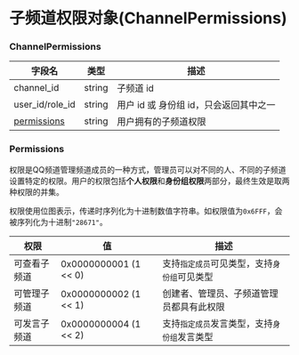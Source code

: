 # 子频道权限对象(ChannelPermissions)

### ChannelPermissions
| 字段名 | 类型 | 描述 |
| --- | --- | --- |
| channel_id | string | 子频道 id |
| user_id/role_id | string | 用户 id 或 身份组 id，只会返回其中之一|
| [permissions](#permissions) | string | 用户拥有的子频道权限 |

### Permissions

权限是QQ频道管理频道成员的一种方式，管理员可以对不同的人、不同的子频道设置特定的权限。用户的权限包括**个人权限**和**身份组权限**两部分，最终生效是取两种权限的并集。

权限使用位图表示，传递时序列化为十进制数值字符串。如权限值为`0x6FFF`，会被序列化为十进制`"28671"`。

| 权限 | 值 | 描述 |
| --- | --- | --- |
| 可查看子频道 | 0x0000000001 (1 << 0) | 支持`指定成员`可见类型，支持`身份组`可见类型 |
| 可管理子频道 | 0x0000000002 (1 << 1) | 创建者、管理员、子频道管理员都具有此权限 |
| 可发言子频道 | 0x0000000004 (1 << 2) | 支持`指定成员`发言类型，支持`身份组`发言类型  |
